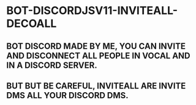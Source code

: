 # BOT-DISCORDJSV11-INVITEALL-DECOALL

## BOT DISCORD MADE BY ME, YOU CAN INVITE AND DISCONNECT ALL PEOPLE IN VOCAL AND IN A DISCORD SERVER.

## BUT BUT BE CAREFUL, INVITEALL ARE INVITE DMS ALL YOUR DISCORD DMS.
